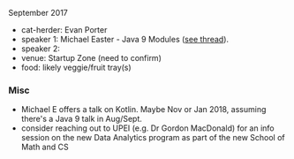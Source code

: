 September 2017

- cat-herder: Evan Porter
- speaker 1: Michael Easter - Java 9 Modules ([see thread](https://github.com/peidevs/Event_Resources/issues/55)).
- speaker 2:
- venue: Startup Zone (need to confirm)
- food: likely veggie/fruit tray(s)

### Misc

* Michael E offers a talk on Kotlin. Maybe Nov or Jan 2018, assuming there's a Java 9 talk in Aug/Sept.
* consider reaching out to UPEI (e.g. Dr Gordon MacDonald) for an info session on the new Data Analytics program as part of the new School of Math and CS
